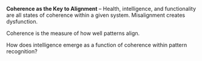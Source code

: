 **Coherence as the Key to Alignment** – Health, intelligence, and functionality are all states of coherence within a given system. Misalignment creates dysfunction.

Coherence is the measure of how well patterns align.

How does intelligence emerge as a function of coherence within pattern recognition?